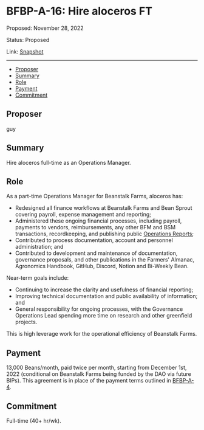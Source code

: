 # BFBP-A-16: Hire aloceros FT

Proposed: November 28, 2022

Status: Proposed

Link: [Snapshot](https://snapshot.org/#/beanstalkfarmsbudget.eth/proposal/0xb79a25d46af641bd24ce48b5696a15ee36d9c01b265c79ed8a07642ec65e8fb2)

---

- [Proposer](#proposer)
- [Summary](#summary)
- [Role](#role)
- [Payment](#payment)
- [Commitment](#commitment)

## Proposer

guy

## Summary

Hire aloceros full-time as an Operations Manager.

## Role

As a part-time Operations Manager for Beanstalk Farms, aloceros has:
* Redesigned all finance workflows at Beanstalk Farms and Bean Sprout covering payroll, expense management and reporting;
* Administered these ongoing financial processes, including payroll, payments to vendors, reimbursements, any other BFM and BSM transactions, recordkeeping, and publishing public [Operations Reports](https://github.com/BeanstalkFarms/Beanstalk-Farms-Operations);
* Contributed to process documentation, account and personnel administration; and
* Contributed to development and maintenance of documentation, governance proposals, and other publications in the Farmers' Almanac, Agronomics Handbook, GitHub, Discord, Notion and Bi-Weekly Bean.

Near-term goals include:
* Continuing to increase the clarity and usefulness of financial reporting;
* Improving technical documentation and public availability of information; and
* General responsibility for ongoing processes, with the Governance Operations Lead spending more time on research and other greenfield projects. 

This is high leverage work for the operational efficiency of Beanstalk Farms.

## Payment

13,000 Beans/month, paid twice per month, starting from December 1st, 2022 (conditional on Beanstalk Farms being funded by the DAO via future BIPs). This agreement is in place of the payment terms outlined in [BFBP-A-4](https://arweave.net/P2Kqtc1l9GY17vafcNmUJekIfkB-JTflUxk_8bMnESQ).

## Commitment

Full-time (40+ hr/wk).
